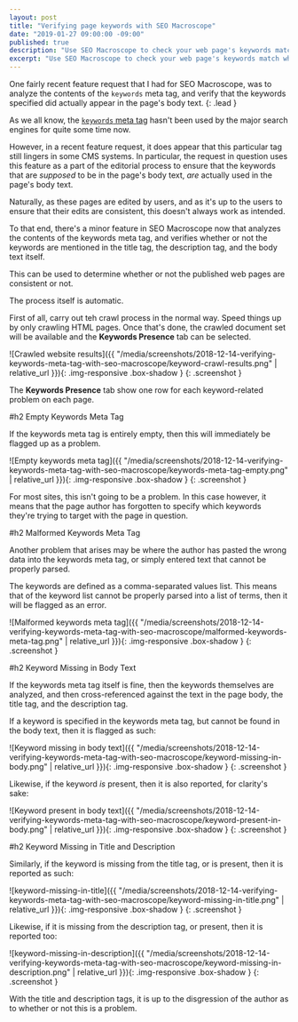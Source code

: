 ```yaml
---
layout: post
title: "Verifying page keywords with SEO Macroscope"
date: "2019-01-27 09:00:00 -09:00"
published: true
description: "Use SEO Macroscope to check your web page's keywords match what is specified in the keywords meta tag."
excerpt: "Use SEO Macroscope to check your web page's keywords match what is specified in the keywords meta tag."
---
```


One fairly recent feature request that I had for SEO Macroscope, was to analyze the contents of the `keywords` meta tag, and verify that the keywords specified did actually appear in the page's body text.
{: .lead }

As we all know, the [`keywords` meta tag](https://webmasters.googleblog.com/2009/09/google-does-not-use-keywords-meta-tag.html) hasn't been used by the major search engines for quite some time now.

However, in a recent feature request, it does appear that this particular tag still lingers in some CMS systems. In particular, the request in question uses this feature as a part of the editorial process to ensure that the keywords that are *supposed* to be in the page's body text, *are* actually used in the page's body text.

Naturally, as these pages are edited by users, and as it's up to the users to ensure that their edits are consistent, this doesn't always work as intended.

To that end, there's a minor feature in SEO Macroscope now that analyzes the contents of the keywords meta tag, and verifies whether or not the keywords are mentioned in the title tag, the description tag, and the body text itself.

This can be used to determine whether or not the published web pages are consistent or not.

The process itself is automatic.

First of all, carry out teh crawl process in the normal way. Speed things up by only crawling HTML pages. Once that's done, the crawled document set will be available and the **Keywords Presence** tab can be selected.

![Crawled website results]({{ "/media/screenshots/2018-12-14-verifying-keywords-meta-tag-with-seo-macroscope/keyword-crawl-results.png" | relative_url }}){: .img-responsive .box-shadow }
{: .screenshot }

The **Keywords Presence** tab show one row for each keyword-related problem on each page.

#h2 Empty Keywords Meta Tag

If the keywords meta tag is entirely empty, then this will immediately be flagged up as a problem.

![Empty keywords meta tag]({{ "/media/screenshots/2018-12-14-verifying-keywords-meta-tag-with-seo-macroscope/keywords-meta-tag-empty.png" | relative_url }}){: .img-responsive .box-shadow }
{: .screenshot }

For most sites, this isn't going to be a problem. In this case however, it means that the page author has forgotten to specify which keywords they're trying to target with the page in question.

#h2 Malformed Keywords Meta Tag

Another problem that arises may be where the author has pasted the wrong data into the keywords meta tag, or simply entered text that cannot be properly parsed.

The keywords are defined as a comma-separated values list. This means that of the keyword list cannot be properly parsed into a list of terms, then it will be flagged as an error.

![Malformed keywords meta tag]({{ "/media/screenshots/2018-12-14-verifying-keywords-meta-tag-with-seo-macroscope/malformed-keywords-meta-tag.png" | relative_url }}){: .img-responsive .box-shadow }
{: .screenshot }

#h2 Keyword Missing in Body Text

If the keywords meta tag itself is fine, then the keywords themselves are analyzed, and then cross-referenced against the text in the page body, the title tag, and the description tag.

If a keyword is specified in the keywords meta tag, but cannot be found in the body text, then it is flagged as such:

![Keyword missing in body text]({{ "/media/screenshots/2018-12-14-verifying-keywords-meta-tag-with-seo-macroscope/keyword-missing-in-body.png" | relative_url }}){: .img-responsive .box-shadow }
{: .screenshot }

Likewise, if the keyword *is* present, then it is also reported, for clarity's sake:

![Keyword present in body text]({{ "/media/screenshots/2018-12-14-verifying-keywords-meta-tag-with-seo-macroscope/keyword-present-in-body.png" | relative_url }}){: .img-responsive .box-shadow }
{: .screenshot }

#h2 Keyword Missing in Title and Description

Similarly, if the keyword is missing from the title tag, or is present, then it is reported as such:

![keyword-missing-in-title]({{ "/media/screenshots/2018-12-14-verifying-keywords-meta-tag-with-seo-macroscope/keyword-missing-in-title.png" | relative_url }}){: .img-responsive .box-shadow }
{: .screenshot }

Likewise, if it is missing from the description tag, or present, then it is reported too:

![keyword-missing-in-description]({{ "/media/screenshots/2018-12-14-verifying-keywords-meta-tag-with-seo-macroscope/keyword-missing-in-description.png" | relative_url }}){: .img-responsive .box-shadow }
{: .screenshot }

With the title and description tags, it is up to the disgression of the author as to whether or not this is a problem.
